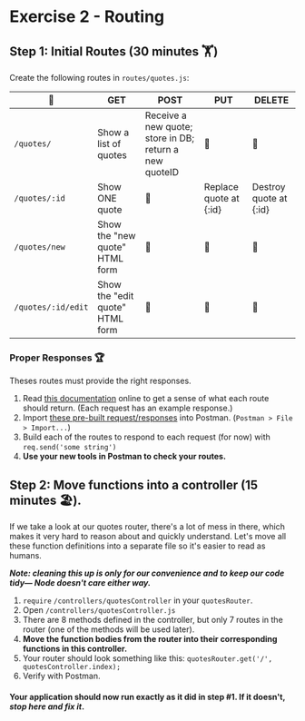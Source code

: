 # Exercise 2 - Routing


## Step 1: Initial Routes (30 minutes 🏋️)
Create the following routes in `routes/quotes.js`:

|🤡|GET|POST|PUT|DELETE|
|---|---|---|---|---|
|`/quotes/`|Show a list of quotes|Receive a new quote; store in DB; return a new quoteID| 💬 | 💬
|`/quotes/:id`| Show ONE quote | 💬 | Replace quote at {:id} | Destroy quote at {:id}
|`/quotes/new`| Show the "new quote" HTML form       |💬|💬|💬
|`/quotes/:id/edit`| Show the "edit quote" HTML form |💬|💬|💬

### Proper Responses 🏆
Theses routes must provide the right responses. 

1. Read [this documentation](https://documenter.getpostman.com/view/2263099/quote-sta-gram/6nBupZw) online to get a sense of what each route should return. (Each request has an example response.)
2. Import [these pre-built request/responses](../assets/quote-sta-gram.postman_collection.json) into Postman. (`Postman > File > Import...`)
3. Build each of the routes to respond to each request (for now) with `req.send('some string')`
4. **Use your new tools in Postman to check your routes.** 

## Step 2: Move functions into a controller (15 minutes 🏖).

If we take a look at our quotes router, there's a lot of mess in there, which makes it very hard to reason about and quickly understand. Let's move all these function definitions into a separate file so it's easier to read as humans. 

***Note: cleaning this up is only for our convenience and to keep our code tidy— Node doesn't care either way.***

1. `require` `/controllers/quotesController` in your `quotesRouter`.
1. Open `/controllers/quotesController.js`
2. There are 8 methods defined in the controller, but only 7 routes in the router (one of the methods will be used later). 
4. **Move the function bodies from the router into their corresponding functions in this controller.**
5. Your router should look something like this: `quotesRouter.get('/', quotesController.index);`
6. Verify with Postman.

#### Your application should now run exactly as it did in step #1. If it doesn't, *stop here and fix it*.
